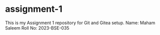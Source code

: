 # assignment-1
This is my Assignment 1 repository for Git and Gitea setup.
Name: Maham Saleem
Roll No: 2023-BSE-035
